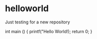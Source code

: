 # helloworld
Just testing for a new repository

int main ()
{
  printf("Hello World!);
  return 0;
}
